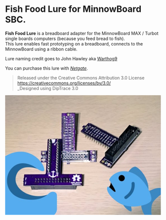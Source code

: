 # Fish Food Lure for MinnowBoard SBC.

**Fish Food Lure** is a breadboard adapter for the MinnowBoard MAX / Turbot single boards computers (because you feed bread to fish).   
This lure enables fast prototyping on a breadboard, connects to the MinnowBoard using a ribbon cable.      

Lure naming credit goes to John Hawley aka [Warthog9](https://github.com/warthog9) 

You can purchase this lure with *[Netgate](https://store.netgate.com/Lures/FishFood.aspx)*.

> Released under the Creative Commons Attribution 3.0 License     
> https://creativecommons.org/licenses/by/3.0/   
> _Designed using DipTrace 3.0


![Fish Food Lure](/lure.jpg)
